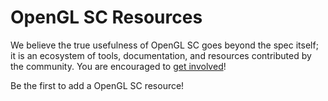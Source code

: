 # OpenGL SC Resources

We believe the true usefulness of OpenGL SC goes beyond the spec itself; it is an ecosystem of tools, documentation, and resources contributed by the community. You are encouraged to [get involved](https://github.com/KhronosGroup/Khronosdotorg)!

Be the first to add a OpenGL SC resource!